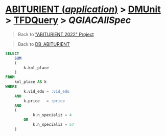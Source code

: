 # [ABITURIENT (*application*)](../../app_abiturient_2022.md) > [DMUnit](../DMUnit.md) > [TFDQuery](TDFQuery.md) > *QGIACAllSpec*

> Back to ["ABITURIENT 2022" Project](/README.md)

> Back to [DB_ABITURIENT](../../../db/db_abiturient_2022.md)

```sql
SELECT
    SUM
    (
        k.kol_place
    )
FROM
    kol_place AS k
WHERE
        k.vid_edu = :vid_edu
    AND
        k.price   = :price
    AND
    (
            k.n_specializ = 4
        OR
            k.n_specializ = 57
    )
```